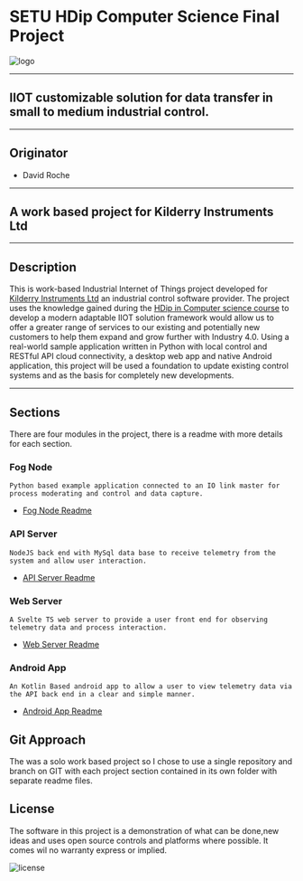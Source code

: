 # SETU HDip Computer Science  Final Project


![logo](https://placement-project-23-24.netlify.app/topic-02-project/unit-2-project-showcases/talk-09-project-older/project-samples-pre2020.png)

---

## IIOT customizable solution for data transfer in small to medium industrial control.

---

## Originator

- David Roche

---

## A work based project for Kilderry Instruments Ltd

---

## Description

This is work-based Industrial Internet of Things project developed for [Kilderry Instruments Ltd](http://kilderry.ie/) an industrial control software provider.
The project uses the knowledge gained during the [HDip in Computer science course](https://www.wit.ie/courses/hdip-computer-science-parttime) to develop a modern adaptable IIOT solution framework would allow us to offer a greater range of services to our existing and potentially new customers to help them expand and grow further with Industry 4.0.
Using a real-world sample application written in Python with local control and RESTful API cloud connectivity, a desktop web app and native Android application, this project will be used a foundation to update existing control systems and as the basis for completely new developments.

---

## Sections

There are four modules in the project, there is a readme with more details for each section.

### Fog Node

    Python based example application connected to an IO link master for process moderating and control and data capture.

- [Fog Node Readme](/rut95x/readme.md)

### API Server

    NodeJS back end with MySql data base to receive telemetry from the system and allow user interaction.

- [API Server Readme](/api/readme.md)

### Web Server

    A Svelte TS web server to provide a user front end for observing telemetry data and process interaction.

- [Web Server Readme](/web/readme.md)

### Android App

    An Kotlin Based android app to allow a user to view telemetry data via the API back end in a clear and simple manner.

- [Android App Readme](/mob/Adroid/readme.md)

## Git Approach

The was a solo work based project so I chose to use a single repository and branch on GIT with each project section contained in its own folder with separate readme files.

## License

The software in this project is a demonstration of what can be done,new ideas and uses open source controls and platforms where possible.
It comes wil no warranty express or implied.

![license](https://img.shields.io/badge/license-MIT-blue.svg)
